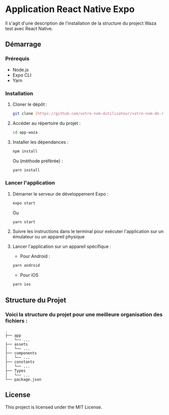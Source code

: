 # Application React Native Expo

Il s'agit d'une description de l'installation de la structure du project Waza test avec React Native.

## Démarrage

### Prérequis

- Node.js
- Expo CLI
- Yarn

### Installation

1. Cloner le dépôt :
   ```sh
   git clone [https://github.com/votre-nom-dutilisateur/votre-nom-de-repo.git](https://github.com/daydy225/app-waza.git)
   ```
2. Accéder au répertoire du projet :
   ```sh
   cd app-waza
   ```
3. Installer les dépendances :
   ```sh
   npm install
   ```
   Ou (méthode préférée) :
   ```sh
   yarn install
   ```

### Lancer l'application

1. Démarrer le serveur de développement Expo :
   ```sh
   expo start
   ```
   Ou
   ```sh
   yarn start
   ```

2. Suivre les instructions dans le terminal pour exécuter l'application sur un émulateur ou un appareil physique

3. Lancer l'application sur un appareil spécifique :

   - Pour Android :

    ```sh
   yarn android
   ```

   - Pour iOS

    ```sh
   yarn ios
   ```

## Structure du Projet
### Voici la structure du projet pour une meilleure organisation des fichiers :

```
.
├── app
    └── ...
├── assets
│   └── ...
├── components
│   └── ...
├── constants
│   └── ...
├── Types
│   └── ...
└── package.json
```


## License

This project is licensed under the MIT License.
